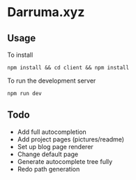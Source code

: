 # Darruma.xyz

## Usage

To install 

```
npm install && cd client && npm install
```

To run the development server

```
npm run dev
```

## Todo
- Add full autocompletion
- Add project pages (pictures/readme)
- Set up blog page renderer
- Change default page
- Generate autocomplete tree fully
- Redo path generation